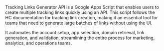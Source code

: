 Tracking Links Generator API is a Google Apps Script that enables users to create multiple tracking links quickly using an API. This script follows the HC documentation for tracking link creation, making it an essential tool for teams that need to generate large batches of links without using the UI.

It automates the account setup, app selection, domain retrieval, link generation, and validation, streamlining the entire process for marketing, analytics, and operations teams.
